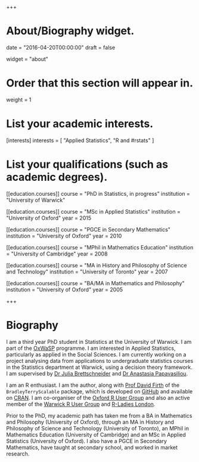 +++
# About/Biography widget.

date = "2016-04-20T00:00:00"
draft = false

widget = "about"

# Order that this section will appear in.
weight = 1

# List your academic interests.
[interests]
  interests = [
    "Applied Statistics",
    "R and #rstats"
  ]

# List your qualifications (such as academic degrees).
[[education.courses]]
  course = "PhD in Statistics, in progress"
  institution = "University of Warwick"

[[education.courses]]
  course = "MSc in Applied Statistics"
  institution = "University of Oxford"
  year = 2015

[[education.courses]]
  course = "PGCE in Secondary Mathematics"
  institution = "University of Oxford"
  year = 2010
  
[[education.courses]]
  course = "MPhil in Mathematics Education"
  institution = "University of Cambridge"
  year = 2008
  
[[education.courses]]
  course = "MA in History and Philosophy of Science and Technology"
  institution = "University of Toronto"
  year = 2007
  
[[education.courses]]
  course = "BA/MA in Mathematics and Philosophy"
  institution = "University of Oxford"
  year = 2005
 
+++

# Biography

I am a third year PhD student in Statistics at the University of Warwick. I am part of the [OxWaSP](http://www.oxwasp-cdt.ac.uk) programme. I am interested in Applied Statistics, particularly as applied in the Social Sciences. I am currently working on a project analysing data from applications to undergraduate statistics courses in the Statistics department at Warwick, using a decision theory framework. I am supervised by [Dr Julia Brettschneider](http://www2.warwick.ac.uk/fac/sci/statistics/staff/academic-research/brettschneider/) and [Dr Anastasia Papavasiliou](http://www2.warwick.ac.uk/fac/sci/statistics/staff/academic-research/papavasiliou/). 

I am an R enthusiast. I am the author, along with [Prof David Firth](http://www2.warwick.ac.uk/fac/sci/statistics/staff/academic-research/firth/) of the `BradleyTerryScalable` package, which is developed on  [GitHub](https://github.com/EllaKaye/BradleyTerryScalable) and available on [CRAN](https://cran.r-project.org/package=BradleyTerryScalable). I am co-organiser of the [Oxford R User Group](https://www.meetup.com/Oxford-R-User-Group/) and also an active member of the [Warwick R User Group](https://www.meetup.com/Warwick-useRs/) and [R-Ladies London](https://www.meetup.com/rladies-london/).

Prior to the PhD, my academic path has taken me from a BA in Mathematics and Philosophy (University of Oxford), through an MA in History and Philosophy of Science and Technology (University of Toronto), an MPhil in Mathematics Education (University of Cambridge) and an MSc in Applied Statistics (University of Oxford). I also have a PGCE in Secondary Mathematics, have taught at secondary school, and worked in market research.